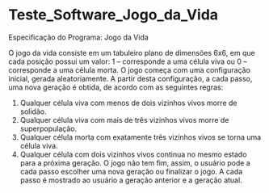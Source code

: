 # Teste_Software_Jogo_da_Vida

Especificação do Programa: Jogo da Vida

O jogo da vida consiste em um tabuleiro plano de dimensões 6x6, em que cada posição
possui um valor: 1 – corresponde a uma célula viva ou 0 – corresponde a uma célula
morta. O jogo começa com uma configuração inicial, gerada aleatoriamente. A partir desta
configuração, a cada passo, uma nova geração é obtida, de acordo com as seguintes
regras:
1. Qualquer célula viva com menos de dois vizinhos vivos morre de solidão.
2. Qualquer célula viva com mais de três vizinhos vivos morre de superpopulação.
3. Qualquer célula morta com exatamente três vizinhos vivos se torna uma célula viva.
4. Qualquer célula com dois vizinhos vivos continua no mesmo estado para a próxima
geração.
O jogo não tem fim, assim, o usuário pode a cada passo escolher uma nova geração ou
finalizar o jogo. A cada passo é mostrado ao usuário a geração anterior e a geração atual.
